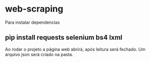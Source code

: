 # web-scraping

Para instalar dependencias 
## pip install requests selenium bs4 lxml
Ao rodar o projeto a página web abrirá, após leitura será fechado. Um arquivo json será criado na pasta.
